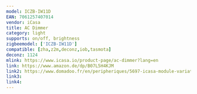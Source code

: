 ```yaml
---
model: ICZB-IW11D
EAN: 7061257407014
vendor: iCasa
title: AC Dimmer
category: light
supports: on/off, brightness
zigbeemodel: ['ICZB-IW11D']
compatible: [zha,z2m,deconz,iob,tasmota]
deconz: 1124
mlink: https://www.icasa.io/product-page/ac-dimmer?lang=en
link: https://www.amazon.de/dp/B07L5H4KJM
link2: https://www.domadoo.fr/en/peripheriques/5697-icasa-module-variateur-400w-zigbee-7061257407014.html
link3: 
link4: 
---
```

